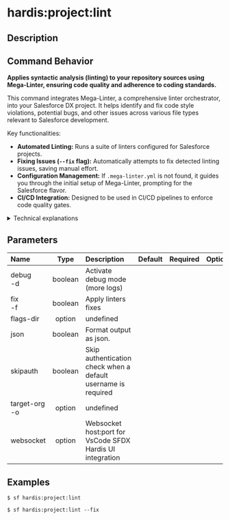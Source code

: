 <!-- This file has been generated with command 'sf hardis:doc:plugin:generate'. Please do not update it manually or it may be overwritten -->
# hardis:project:lint

## Description

## Command Behavior

**Applies syntactic analysis (linting) to your repository sources using Mega-Linter, ensuring code quality and adherence to coding standards.**

This command integrates Mega-Linter, a comprehensive linter orchestrator, into your Salesforce DX project. It helps identify and fix code style violations, potential bugs, and other issues across various file types relevant to Salesforce development.

Key functionalities:

- **Automated Linting:** Runs a suite of linters configured for Salesforce projects.
- **Fixing Issues (`--fix` flag):** Automatically attempts to fix detected linting issues, saving manual effort.
- **Configuration Management:** If `.mega-linter.yml` is not found, it guides you through the initial setup of Mega-Linter, prompting for the Salesforce flavor.
- **CI/CD Integration:** Designed to be used in CI/CD pipelines to enforce code quality gates.

<details markdown="1">
<summary>Technical explanations</summary>

The command's technical implementation involves:

- **Mega-Linter Integration:** It leverages the `mega-linter-runner` library to execute Mega-Linter.
- **Configuration Check:** Before running, it checks for the presence of `.mega-linter.yml`. If not found and not in a CI environment, it initiates an interactive setup process using `MegaLinterRunner().run({ install: true })`.
- **Linter Execution:** It calls `MegaLinterRunner().run(megaLinterOptions)` with the `salesforce` flavor and the `fix` flag (if provided).
- **Exit Code Handling:** The `process.exitCode` is set based on the Mega-Linter's exit status, allowing CI/CD pipelines to react to linting failures.
- **User Feedback:** Provides clear messages about the success or failure of the linting process.
</details>


## Parameters

| Name              |  Type   | Description                                                   | Default | Required | Options |
|:------------------|:-------:|:--------------------------------------------------------------|:-------:|:--------:|:-------:|
| debug<br/>-d      | boolean | Activate debug mode (more logs)                               |         |          |         |
| fix<br/>-f        | boolean | Apply linters fixes                                           |         |          |         |
| flags-dir         | option  | undefined                                                     |         |          |         |
| json              | boolean | Format output as json.                                        |         |          |         |
| skipauth          | boolean | Skip authentication check when a default username is required |         |          |         |
| target-org<br/>-o | option  | undefined                                                     |         |          |         |
| websocket         | option  | Websocket host:port for VsCode SFDX Hardis UI integration     |         |          |         |

## Examples

```shell
$ sf hardis:project:lint
```

```shell
$ sf hardis:project:lint --fix
```


